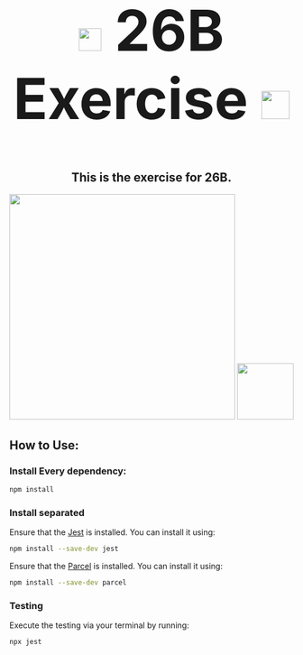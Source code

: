 <h1 align="center" id="mfilipa97-title" style="font-size: 100px; text-decoration: none;"> <img src= "https://media.giphy.com/media/k6SmJDWCRopihmwnxw/giphy.gif?cid=790b7611q3547c4h1v5l2xtxypp9v9hbkh58znlcqafrzu2a&ep=v1_stickers_search&rid=giphy.gif&ct=s" width="40"> 26B Exercise <img src= "https://media.giphy.com/media/zhYSVCirREeIZtONCI/giphy.gif?cid=790b7611oqc7jyhnq3felvl1xf0inw441msu3oturnpjth5p&ep=v1_stickers_search&rid=giphy.gif&ct=s" width="50"> </h1>

<h2 align="center"> This is the exercise for 26B. </h2>

<p align="center">
  <img src="https://i.ibb.co/cvwfSPY/Captura-de-ecr-2024-02-12-s-13-21-47.png" width="400px">
  <img src="https://i.ibb.co/X7XXc2q/Captura-de-ecr-2024-02-12-s-13-21-40.png" width="100px">
</p>

## How to Use:


### Install Every dependency:
```bash
npm install
```
### Install separated
Ensure that the [Jest](https://jestjs.io/docs/getting-started) is installed. You can install it using:

```bash
npm install --save-dev jest
```
Ensure that the [Parcel](https://parceljs.org/getting-started/webapp/) is installed. You can install it using:
```bash
npm install --save-dev parcel

```

<h3>Testing</h3>

<p>Execute the testing via your terminal by running:</p>

```bash:
npx jest  
```

